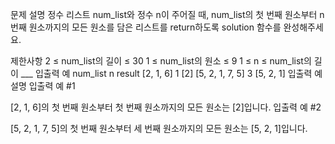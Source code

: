 문제 설명
정수 리스트 num_list와 정수 n이 주어질 때, num_list의 첫 번째 원소부터 n 번째 원소까지의 모든 원소를 담은 리스트를 return하도록 solution 함수를 완성해주세요.

제한사항
2 ≤ num_list의 길이 ≤ 30
1 ≤ num_list의 원소 ≤ 9
1 ≤ n ≤ num_list의 길이 ___
입출력 예
num_list	n	result
[2, 1, 6]	1	[2]
[5, 2, 1, 7, 5]	3	[5, 2, 1]
입출력 예 설명
입출력 예 #1

[2, 1, 6]의 첫 번째 원소부터 첫 번째 원소까지의 모든 원소는 [2]입니다.
입출력 예 #2

[5, 2, 1, 7, 5]의 첫 번째 원소부터 세 번째 원소까지의 모든 원소는 [5, 2, 1]입니다.